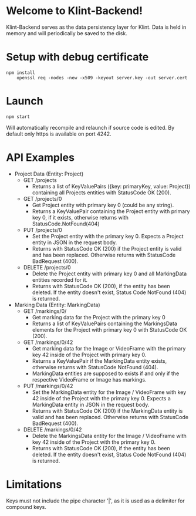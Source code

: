 ﻿# Welcome to Klint-Backend!

Klint-Backend serves as the data persistency layer for Klint. Data is held in memory and will periodically be saved to the disk. 

# Setup with debug certificate

    npm install
		openssl req -nodes -new -x509 -keyout server.key -out server.cert

# Launch

    npm start
Will automatically recompile and relaunch if source code is edited. By default only https is available on port 4242.

# API Examples
 - Project Data (Entity: Project)
	- GET /projects
		- Returns a list of KeyValuePairs ({key: primaryKey, value: Project}) containing all Projects entities with StatusCode OK (200).
	- GET /projects/0
		- Get Project entity with primary key 0 (could be any string).
		- Returns a KeyValuePair containing the Project entity with primary key 0, if it exists, otherwise returns with StatusCode.NotFound(404)
	- PUT /projects/0
		- Set the Project entity with the primary key 0. Expects a Project entity in JSON in the request body.
		- Returns with StatusCode OK (200) if the Project entity is valid and has been replaced. Otherwise returns with StatusCode BadRequest (400).
	- DELETE /projects/0
		- Delete the Project entity with primary key 0 and all MarkingData entities recorded for it.
		- Returns with StatusCode OK (200), if the entity has been deleted. If the entity doesn't exist, Status Code NotFound (404) is returned.
- Marking Data (Entity: MarkingData)
	- GET /markings/0/
		- Get marking data for the Project with the primary key 0
		- Returns a list of KeyValuePairs containing the MarkingsData elements for the Project with primary key 0 with StatusCode OK (200).
	- GET /markings/0/42
		- Get marking data for the Image or VideoFrame with the primary key 42 inside of the Project with primary key 0.
		- Returns a KeyValuePair if the MarkingData entity exists, otherwise returns with StatusCode NotFound (404).
		- MarkingData entities are supposed to exists if and only if the respective VideoFrame or Image has markings.
	- PUT /markings/0/42
		- Set the MarkingData entity for the Image / VideoFrame with key 42 inside of the Project with the primary key 0. Expects a MarkingData entity in JSON in the request body.
		- Returns with StatusCode OK (200) if the MarkingData entity is valid and has been replaced. Otherwise returns with StatusCode BadRequest (400).
	- DELETE /markings/0/42
		- Delete the MarkingsData entity for the Image / VideoFrame with key 42 inside of the Project with the primary key 0.
		- Returns with StatusCode OK (200), if the entity has been deleted. If the entity doesn't exist, Status Code NotFound (404) is returned.

# Limitations
Keys must not include the pipe character '|', as it is used as a delimiter for compound keys.
